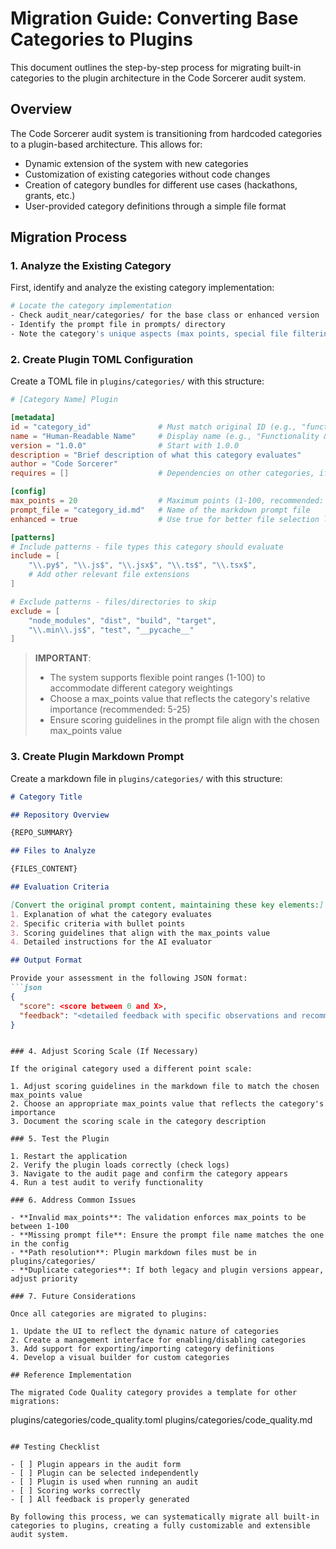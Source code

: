 # Migration Guide: Converting Base Categories to Plugins

This document outlines the step-by-step process for migrating built-in categories to the plugin architecture in the Code Sorcerer audit system.

## Overview

The Code Sorcerer audit system is transitioning from hardcoded categories to a plugin-based architecture. This allows for:
- Dynamic extension of the system with new categories
- Customization of existing categories without code changes
- Creation of category bundles for different use cases (hackathons, grants, etc.)
- User-provided category definitions through a simple file format

## Migration Process

### 1. Analyze the Existing Category

First, identify and analyze the existing category implementation:

```bash
# Locate the category implementation
- Check audit_near/categories/ for the base class or enhanced version
- Identify the prompt file in prompts/ directory
- Note the category's unique aspects (max points, special file filtering)
```

### 2. Create Plugin TOML Configuration

Create a TOML file in `plugins/categories/` with this structure:

```toml
# [Category Name] Plugin

[metadata]
id = "category_id"               # Must match original ID (e.g., "functionality")
name = "Human-Readable Name"     # Display name (e.g., "Functionality & Features")
version = "1.0.0"                # Start with 1.0.0
description = "Brief description of what this category evaluates"
author = "Code Sorcerer"
requires = []                    # Dependencies on other categories, if any

[config]
max_points = 20                  # Maximum points (1-100, recommended: 5-25 based on importance)
prompt_file = "category_id.md"   # Name of the markdown prompt file
enhanced = true                  # Use true for better file selection logic

[patterns]
# Include patterns - file types this category should evaluate
include = [
    "\\.py$", "\\.js$", "\\.jsx$", "\\.ts$", "\\.tsx$", 
    # Add other relevant file extensions
]

# Exclude patterns - files/directories to skip
exclude = [
    "node_modules", "dist", "build", "target", 
    "\\.min\\.js$", "test", "__pycache__"
]
```

> **IMPORTANT**: 
> - The system supports flexible point ranges (1-100) to accommodate different category weightings
> - Choose a max_points value that reflects the category's relative importance (recommended: 5-25)
> - Ensure scoring guidelines in the prompt file align with the chosen max_points value

### 3. Create Plugin Markdown Prompt

Create a markdown file in `plugins/categories/` with this structure:

```markdown
# Category Title

## Repository Overview

{REPO_SUMMARY}

## Files to Analyze

{FILES_CONTENT}

## Evaluation Criteria

[Convert the original prompt content, maintaining these key elements:]
1. Explanation of what the category evaluates
2. Specific criteria with bullet points
3. Scoring guidelines that align with the max_points value
4. Detailed instructions for the AI evaluator

## Output Format

Provide your assessment in the following JSON format:
```json
{
  "score": <score between 0 and X>,
  "feedback": "<detailed feedback with specific observations and recommendations>"
}
```
```

### 4. Adjust Scoring Scale (If Necessary)

If the original category used a different point scale:

1. Adjust scoring guidelines in the markdown file to match the chosen max_points value
2. Choose an appropriate max_points value that reflects the category's importance
3. Document the scoring scale in the category description

### 5. Test the Plugin

1. Restart the application
2. Verify the plugin loads correctly (check logs)
3. Navigate to the audit page and confirm the category appears
4. Run a test audit to verify functionality

### 6. Address Common Issues

- **Invalid max_points**: The validation enforces max_points to be between 1-100
- **Missing prompt file**: Ensure the prompt file name matches the one in the config
- **Path resolution**: Plugin markdown files must be in plugins/categories/
- **Duplicate categories**: If both legacy and plugin versions appear, adjust priority

### 7. Future Considerations

Once all categories are migrated to plugins:

1. Update the UI to reflect the dynamic nature of categories
2. Create a management interface for enabling/disabling categories
3. Add support for exporting/importing category definitions
4. Develop a visual builder for custom categories

## Reference Implementation

The migrated Code Quality category provides a template for other migrations:

```
plugins/categories/code_quality.toml
plugins/categories/code_quality.md
```

## Testing Checklist

- [ ] Plugin appears in the audit form
- [ ] Plugin can be selected independently
- [ ] Plugin is used when running an audit
- [ ] Scoring works correctly
- [ ] All feedback is properly generated

By following this process, we can systematically migrate all built-in categories to plugins, creating a fully customizable and extensible audit system.